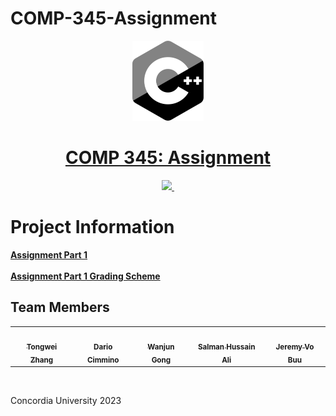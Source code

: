 # COMP-345-Assignment

<p align="center">
  <a href="https://github.com/CSG48-TZ/comp-345-a1">
  <img src="./Assets/C++logo.png" height="128">
    <h1 align="center">COMP 345: Assignment</h1>
  </a>
</p>

<p align="center">
  <a aria-label="Github" href="https://github.com/CSG48-TZ/comp-345-a1">
    <img src="https://img.shields.io/badge/GitHub-100000?style=for-the-badge&logo=github&logoColor=white">
  </a>
  <a aria-label="Visual Studio" href="https://visualstudio.microsoft.com/">
    <img alt="" src="https://img.shields.io/badge/visualstudio-%23316192.svg?style=for-the-badge&logo=visualstudio&logoColor=white">
  </a>
</p>

# Project Information

[**Assignment Part 1**](./Assets/a1.pdf)
<br>
<br>
[**Assignment Part 1 Grading Scheme**](./Assets/a1gs.pdf)

## Team Members 

<div align="center">
<table>
  <tr>
    <td align="center"><a href="https://github.com/CSG48-TZ"><img src="https://avatars.githubusercontent.com/u/82446800?v=4" width="100px;" alt=""/><br /><sub><b> Tongwei Zhang</b></sub></a></td>
    <td align="center"><a href="https://github.com/DaxInvader"><img src="https://avatars.githubusercontent.com/u/24554538?v=4" width="100px;" alt=""/><br /><sub><b>Dario Cimmino</b></sub></a></td>
    <td align="center"><a href="https://github.com/junkokie"><img src="https://avatars.githubusercontent.com/u/76203567?v=4" width="100px;" alt=""/><br /><sub><b>Wanjun Gong</b></sub></a></td>
    <td align="center"><a href="https://github.com/therealsal"><img src="https://avatars.githubusercontent.com/u/75696327?v=4" width="100px;" alt=""/><br /><sub><b>Salman Hussain Ali</b></sub></a></td> 
    <td align="center"><a href="https://github.com/jvobuu"><img src="https://avatars.githubusercontent.com/u/61026480?v=4" width="100px;" alt=""/><br /><sub><b>Jeremy Vo Buu</b></sub></a></td> 
  </tr>
</table>
</div>
<br>

Concordia University 2023
